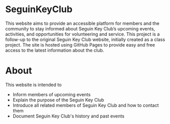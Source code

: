 # SeguinKeyClub

This website aims to provide an accessible platform for members and the community to stay informed about Seguin Key Club’s upcoming events, activities, and opportunities for volunteering and service.
This project is a follow-up to the original Seguin Key Club website, initially created as a class project. The site is hosted using GitHub Pages to provide easy and free access to the latest information about the club.

# About

This website is intended to
- Inform members of upcoming events
- Explain the purpose of the Seguin Key Club
- Introduce all related members of Seguin Key Club and how to contact them
- Document Seguin Key Club's history and past events

